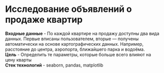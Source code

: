 # Исследование объявлений о продаже квартир

**Входные данные** - По каждой квартире на продажу доступны два вида данных. Первые вписаны пользователем, вторые — получены автоматически на основе картографических данных. Например, расстояние до центра, аэропорта, ближайшего парка и водоёма.<br>
**Цель** - Определить те параметры, которые больше всего влияют на цену кварты<br>
**Стек технологий** - seaborn, pandas, matplotlib
